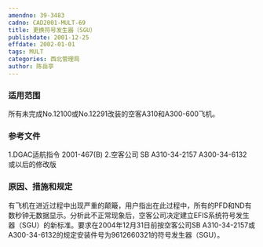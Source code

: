 ```yaml
---
amendno: 39-3483
cadno: CAD2001-MULT-69
title: 更换符号发生器（SGU）
publishdate: 2001-12-25
effdate: 2002-01-01
tags: MULT
categories: 西北管理局
author: 陈岳亭
---
```


### 适用范围 
所有未完成No.12100或No.12291改装的空客A310和A300-600飞机。

<!--more-->
### 参考文件
1.DGAC适航指令 2001-467(B) 
    2.空客公司 SB A310-34-2157 A300-34-6132 或以后的修改版

### 原因、措施和规定 
有飞机在进近过程中出现严重的颠簸，用户指出在此过程中，所有的PFD和ND有数秒钟无数据显示。分析此不正常现象后，空客公司决定建立EFIS系统符号发生器（SGU）的新标准。要求在2004年12月31日前按空客公司SB A310-34-2157或A300-34-6132的规定安装件号为9612660321的符号发生器（SGU）。
